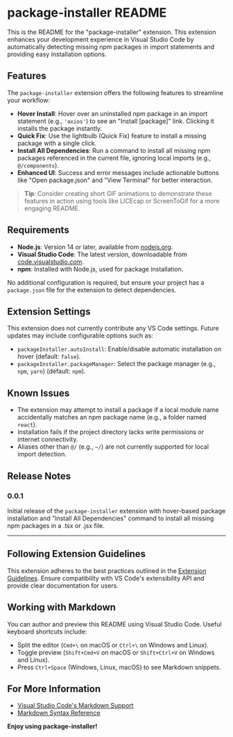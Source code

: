 # package-installer README

This is the README for the "package-installer" extension. This extension enhances your development experience in Visual Studio Code by automatically detecting missing npm packages in import statements and providing easy installation options.

## Features

The `package-installer` extension offers the following features to streamline your workflow:

- **Hover Install**: Hover over an uninstalled npm package in an import statement (e.g., `'axios'`) to see an "Install [package]" link. Clicking it installs the package instantly.
- **Quick Fix**: Use the lightbulb (Quick Fix) feature to install a missing package with a single click.
- **Install All Dependencies**: Run a command to install all missing npm packages referenced in the current file, ignoring local imports (e.g., `@/components`).
- **Enhanced UI**: Success and error messages include actionable buttons like "Open package.json" and "View Terminal" for better interaction.



> **Tip**: Consider creating short GIF animations to demonstrate these features in action using tools like LICEcap or ScreenToGif for a more engaging README.

## Requirements

- **Node.js**: Version 14 or later, available from [nodejs.org](https://nodejs.org).
- **Visual Studio Code**: The latest version, downloadable from [code.visualstudio.com](https://code.visualstudio.com).
- **npm**: Installed with Node.js, used for package installation.

No additional configuration is required, but ensure your project has a `package.json` file for the extension to detect dependencies.

## Extension Settings

This extension does not currently contribute any VS Code settings. Future updates may include configurable options such as:

- `packageInstaller.autoInstall`: Enable/disable automatic installation on hover (default: `false`).
- `packageInstaller.packageManager`: Select the package manager (e.g., `npm`, `yarn`) (default: `npm`).

## Known Issues

- The extension may attempt to install a package if a local module name accidentally matches an npm package name (e.g., a folder named `react`).
- Installation fails if the project directory lacks write permissions or internet connectivity.
- Aliases other than `@/` (e.g., `~/`) are not currently supported for local import detection.

## Release Notes

### 0.0.1
Initial release of the `package-installer` extension with hover-based package installation and "Install All Dependencies" command to install all missing npm packages in a .tsx or .jsx file.

---

## Following Extension Guidelines

This extension adheres to the best practices outlined in the [Extension Guidelines](https://code.visualstudio.com/api/references/extension-guidelines). Ensure compatibility with VS Code's extensibility API and provide clear documentation for users.

## Working with Markdown

You can author and preview this README using Visual Studio Code. Useful keyboard shortcuts include:

- Split the editor (`Cmd+\` on macOS or `Ctrl+\` on Windows and Linux).
- Toggle preview (`Shift+Cmd+V` on macOS or `Shift+Ctrl+V` on Windows and Linux).
- Press `Ctrl+Space` (Windows, Linux, macOS) to see Markdown snippets.

## For More Information

- [Visual Studio Code's Markdown Support](http://code.visualstudio.com/docs/languages/markdown)
- [Markdown Syntax Reference](https://help.github.com/articles/markdown-basics/)

**Enjoy using package-installer!**